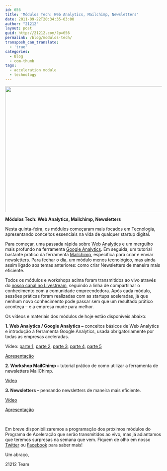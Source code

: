 ```yaml
---
id: 656
title: 'Módulos Tech: Web Analytics, Mailchimp, Newsletters'
date: 2011-09-22T20:34:35-03:00
author: "21212"
layout: post
guid: http://21212.com/?p=656
permalink: /blog/modulos-tech/
transposh_can_translate:
  - 'true'
categories:
  - Blog
  - com-thumb
tags:
  - acceleration module
  - technology
---
```

<p style="text-align: center">
  <img class="aligncenter size-full wp-image-661" src="{{ site.url }}/assets/wp-content/uploads/2011/09/foto1-e1316734368340.jpg" alt="" width="540" height="403" srcset="{{ site.url }}/assets/wp-content/uploads/2011/09/foto1-e1316734368340.jpg 540w, {{ site.url }}/assets/wp-content/uploads/2011/09/foto1-e1316734368340-300x223.jpg 300w" sizes="(max-width: 540px) 100vw, 540px" />
</p>

**Módulos Tech: Web Analytics, Mailchimp, Newsletters**

Nesta quinta-feira, os módulos começaram mais focados em Tecnologia, apresentando conceitos essenciais na vida de qualquer startup digital.<!--more ..quer ler mais? Veja agora!-->

Para começar, uma passada rápida sobre <a title="Web Analytics" href="http://pt.wikipedia.org/wiki/Web_analytics" target="_blank">Web Analytics</a> e um mergulho mais profundo na ferramenta <a title="Google Analytics" href="www.google.com/analytics/" target="_blank">Google Analytics</a>. Em seguida, um tutorial bastante prático da ferramenta <a title="Mailchimp" href="http://mailchimp.com/" target="_blank">Mailchimp</a>, específica para criar e enviar newsletters. Para fechar o dia, um módulo menos tecnológico, mas ainda assim ligado aos temas anteriores: como criar Newsletters de maneira mais eficiente.

Todos os módulos e workshops acima foram transmitidos ao vivo através do <a title="Livestream - 21212" href="http://www.livestream.com/21212com" target="_blank">nosso canal no Livestream</a>, seguindo a linha de compartilhar o conhecimento com a comunidade empreendedora. Após cada módulo, sessões práticas foram realizadas com as startups aceleradas, já que nenhum novo conhecimento pode passar sem que um resultado prático aconteça &#8211; e a empresa mude para melhor.

Os vídeos e materiais dos módulos de hoje estão disponíveis abaixo:

**1. Web Analytics / Google Analytics &#8211;** conceitos básicos de Web Analytics e introdução à ferramenta Google Analytics, usada obrigatoriamente por todas as empresas aceleradas.

Vídeo: <a title="Web Analytics, Google Analytics - 2011-09-22 (1/5)" href="http://livestre.am/12ZnQ" target="_blank">parte 1</a>, <a title="Web Analytics, Google Analytics - 2011-09-22 (2/5)" href="http://livestre.am/12Zqm" target="_blank">parte 2</a>, <a title="Web Analytics, Google Analytics - 2011-09-22 (3/5)" href="http://livestre.am/12Zrb" target="_blank">parte 3</a>, <a title="Web Analytics, Google Analytics - 2011-09-22 (4/5)" href="http://livestre.am/12ZtK" target="_blank">parte 4</a>, <a title="Web Analytics, Google Analytics - 2011-09-22 (5/5)" href="http://livestre.am/12Zud" target="_blank">parte 5</a>

<a title="Web Analytics, Google Analytics" href="http://prezi.com/zphiyez1lqfk/21212-tech-workshop-google-analytics/?auth_key=3235deaf014d521693a0d475b94a24489bbfe333" target="_blank">Apresentação</a>

**2. Workshop MailChimp &#8211;** tutorial prático de como utilizar a ferramenta de newsletters MailChimp.

<a title="Workshop Mailchimp - 2011-09-22" href="http://livestre.am/1308O" target="_blank">Vídeo</a>

**3. Newsletters &#8211;** pensando newsletters de maneira mais eficiente.

<a title="Newsletters - 2011-09-22" href="http://livestre.am/130mG" target="_blank">Vídeo</a>

<a title="Newsletters" href="http://prezi.com/57spfwiccc6f/newsletters/" target="_blank">Apresentação</a>

&nbsp;

Em breve disponibilizaremos a programação dos próximos módulos do Programa de Aceleração que serão transmitidos ao vivo, mas já adiantamos que teremos surpresas na semana que vem. Fiquem de olho em nosso <a title="Twitter - 21212" href="http://twitter.com/21212com" target="_blank">Twitter</a> ou <a title="Facebook - 21212" href="http://www.facebook.com/21212com" target="_blank">Facebook</a> para saber mais!

Um abraço,

21212 Team